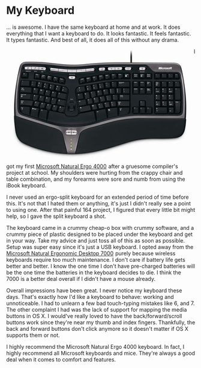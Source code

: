 # My Keyboard

... is awesome.  I have the same keyboard at home and at work.  It
does everything that I want a keyboard to do.  It looks fantastic.  It
feels fantastic.  It types fantastic.  And best of all, it does all of
this without any drama.

<img src="/images/natural_ergo_4000.jpg" alt="wired microsoft natural ergonomic
split keyboard" style="float: left" />
I got my first <a
href="http://www.amazon.com/gp/redirect.html?ie=UTF8&location=http%3A%2F%2Fwww.amazon.com%2FMicrosoft-Natural-Ergo-Keyboard-4000%2Fdp%2FB000A6PPOK&tag=what0d-20&linkCode=ur2&camp=1789&creative=9325">Microsoft
Natural Ergo 4000</a><img
src="http://www.assoc-amazon.com/e/ir?t=what0d-20&amp;l=ur2&amp;o=1"
width="1" height="1" border="0" alt="" style="border:none !important;
margin:0px !important;" /> after a gruesome compiler's project at
school.  My shoulders were hurting from the crappy chair and table
combination, and my forearms were sore and numb from using the iBook
keyboard.

I never used an ergo-split keyboard for an extended period of time
before this.  It's not that I hated them or anything, it's just I
didn't really see a point to using one.  After that painful 164
project, I figured that every little bit might help, so I gave the
split keyboard a shot.

The keyboard came in a crummy cheap-o box with crummy software, and a
crummy piece of plastic designed to be placed under the keyboard and
get in your way.  Take my advice and just toss all of this as soon as
possible.  Setup was super easy since it's just a USB keyboard.  I
opted away from the <a
href="http://www.amazon.com/gp/redirect.html?ie=UTF8&location=http%3A%2F%2Fwww.amazon.com%2FMicrosoft-Natural-Ergonomic-Desktop-7000%2Fdp%2FB000Q6UZBM%3Fie%3DUTF8%26s%3Delectronics%26qid%3D1217917027%26sr%3D8-1&tag=what0d-20&linkCode=ur2&camp=1789&creative=9325">Microsoft
Natural Ergonomic Desktop 7000</a><img
src="http://www.assoc-amazon.com/e/ir?t=what0d-20&amp;l=ur2&amp;o=1"
width="1" height="1" border="0" alt="" style="border:none !important;
margin:0px !important;" /> purely because wireless keyboards require
too much maintenance.  I don't care if battery life gets better and
better.  I know the one time I don't have pre-charged batteries will
be the one time the batteries in the keyboard decides to die.  I think
the 7000 is a better deal overall if I didn't have a mouse already.

Overall impressions have been great.  I never notice my keyboard these
days.  That's exactly how I'd like a keyboard to behave: working and
unnoticeable.  I had to unlearn a few bad touch-typing mistakes like
6, and 7.  The other complaint I had was the lack of support for
mapping the media buttons in OS X.  I would've really loved to have
the back/forward/scroll buttons work since they're near my thumb and
index fingers.  Thankfully, the back and forward buttons don't click
anymore so it doesn't matter if OS X supports them or not.

I highly recommend the Microsoft Natural Ergo 4000 keyboard.  In fact,
I highly recommend all Microsoft keyboards and mice.  They're always
a good deal when it comes to comfort and features.
